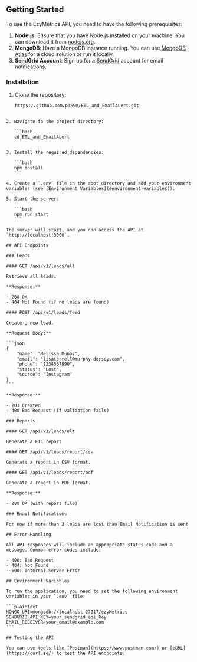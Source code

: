 ## Getting Started

To use the EzyMetrics API, you need to have the following prerequisites:

1. **Node.js**: Ensure that you have Node.js installed on your machine. You can download it from [nodejs.org](https://nodejs.org/).
2. **MongoDB**: Have a MongoDB instance running. You can use [MongoDB Atlas](https://www.mongodb.com/cloud/atlas) for a cloud solution or run it locally.
3. **SendGrid Account**: Sign up for a [SendGrid](https://sendgrid.com/) account for email notifications.

### Installation

1. Clone the repository:

   ```bash
   https://github.com/p369m/ETL_and_EmailALert.git
   ```

````

2. Navigate to the project directory:

   ```bash
   cd ETL_and_EmailALert
   ```

3. Install the required dependencies:

   ```bash
   npm install
   ```

4. Create a `.env` file in the root directory and add your environment variables (see [Environment Variables](#environment-variables)).

5. Start the server:

   ```bash
   npm run start
   ```

The server will start, and you can access the API at `http://localhost:3000`.

## API Endpoints

### Leads

#### GET /api/v1/leads/all

Retrieve all leads.

**Response:**

- 200 OK
- 404 Not Found (if no leads are found)

#### POST /api/v1/leads/feed

Create a new lead.

**Request Body:**

```json
{
    "name": "Melissa Munoz",
    "email": "lisaterrell@murphy-dorsey.com",
    "phone": "1234567890",
    "status": "Lost",
    "source": "Instagram"
}
```

**Response:**

- 201 Created
- 400 Bad Request (if validation fails)

### Reports

#### GET /api/v1/leads/elt

Generate a ETL report

#### GET /api/v1/leads/report/csv

Generate a report in CSV format.

#### GET /api/v1/leads/report/pdf

Generate a report in PDF format.

**Response:**

- 200 OK (with report file)

### Email Notifications

For now if more than 3 leads are lost than Email Notification is sent

## Error Handling

All API responses will include an appropriate status code and a message. Common error codes include:

- 400: Bad Request
- 404: Not Found
- 500: Internal Server Error

## Environment Variables

To run the application, you need to set the following environment variables in your `.env` file:

```plaintext
MONGO_URI=mongodb://localhost:27017/ezyMetrics
SENDGRID_API_KEY=your_sendgrid_api_key
EMAIL_RECEIVER=your_email@example.com
```

## Testing the API

You can use tools like [Postman](https://www.postman.com/) or [cURL](https://curl.se/) to test the API endpoints.

````

